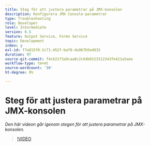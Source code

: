 ```yaml
---
title: Steg för att justera parametrar på JMX-konsolen
description: Konfigurera JMX Console-parametrar
type: Troubleshooting
role: Developer
level: Intermediate
version: 6.5
feature: Output Service, Forms Service
topic: Development
index: y
exl-id: f7a815f0-2c71-452f-baf8-da967b5ed033
duration: 97
source-git-commit: f4c621f3a9caa8c2c64b8323312343fe421a5aee
workflow-type: tm+mt
source-wordcount: '30'
ht-degree: 0%

---
```



# Steg för att justera parametrar på JMX-konsolen

*Den här videon går igenom stegen för att justera parametrar på JMX-konsolen.*

>[!VIDEO](https://video.tv.adobe.com/v/335554?quality=12&learn=on)

